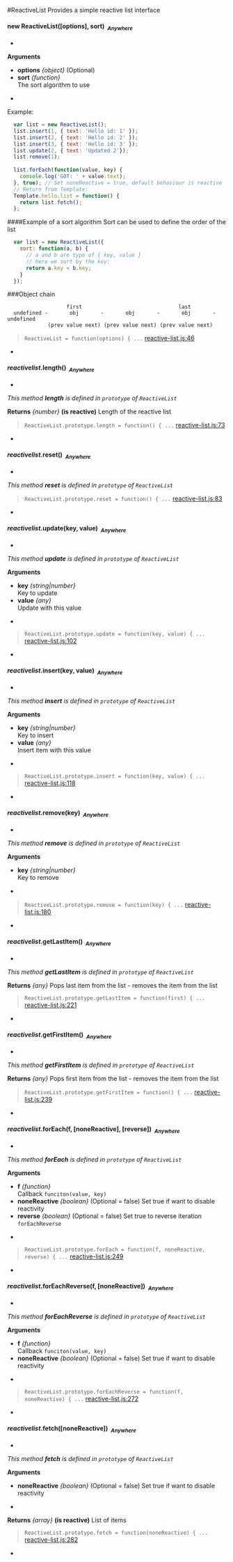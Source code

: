 #ReactiveList
Provides a simple reactive list interface

#### <a name="ReactiveList"></a>new ReactiveList([options], sort)&nbsp;&nbsp;<sub><i>Anywhere</i></sub> ####
-

__Arguments__

* __options__ *{object}*    (Optional)
* __sort__ *{function}*  
The sort algorithm to use

-
Example:
```js
  var list = new ReactiveList();
  list.insert(1, { text: 'Hello id: 1' });
  list.insert(2, { text: 'Hello id: 2' });
  list.insert(3, { text: 'Hello id: 3' });
  list.update(2, { text: 'Updated 2'});
  list.remove(1);
  
  list.forEach(function(value, key) {
    console.log('GOT: ' + value.text);
  }, true); // Set noneReactive = true, default behaviour is reactive
  // Return from Template:
  Template.hello.list = function() {
    return list.fetch();
  };
```
####Example of a sort algorithm
Sort can be used to define the order of the list
```js
  var list = new ReactiveList({
    sort: function(a, b) {
      // a and b are type of { key, value }
      // here we sort by the key:
      return a.key < b.key;
    }
  });
```
###Object chain
```
                   first                               last
  undefined -       obj       -       obj       -       obj       - undefined
             (prev value next) (prev value next) (prev value next)
```

> ```ReactiveList = function(options) { ...``` [reactive-list.js:46](reactive-list.js#L46)

-

#### <a name="ReactiveList.prototype.length"></a>*reactivelist*.length()&nbsp;&nbsp;<sub><i>Anywhere</i></sub> ####
-
*This method __length__ is defined in `prototype` of `ReactiveList`*

__Returns__  *{number}*  __(is reactive)__
Length of the reactive list

> ```ReactiveList.prototype.length = function() { ...``` [reactive-list.js:73](reactive-list.js#L73)

-

#### <a name="ReactiveList.prototype.reset"></a>*reactivelist*.reset()&nbsp;&nbsp;<sub><i>Anywhere</i></sub> ####
-
*This method __reset__ is defined in `prototype` of `ReactiveList`*

> ```ReactiveList.prototype.reset = function() { ...``` [reactive-list.js:83](reactive-list.js#L83)

-

#### <a name="ReactiveList.prototype.update"></a>*reactivelist*.update(key, value)&nbsp;&nbsp;<sub><i>Anywhere</i></sub> ####
-
*This method __update__ is defined in `prototype` of `ReactiveList`*

__Arguments__

* __key__ *{string|number}*  
Key to update
* __value__ *{any}*  
Update with this value

-

> ```ReactiveList.prototype.update = function(key, value) { ...``` [reactive-list.js:102](reactive-list.js#L102)

-

#### <a name="ReactiveList.prototype.insert"></a>*reactivelist*.insert(key, value)&nbsp;&nbsp;<sub><i>Anywhere</i></sub> ####
-
*This method __insert__ is defined in `prototype` of `ReactiveList`*

__Arguments__

* __key__ *{string|number}*  
Key to insert
* __value__ *{any}*  
Insert item with this value

-

> ```ReactiveList.prototype.insert = function(key, value) { ...``` [reactive-list.js:118](reactive-list.js#L118)

-

#### <a name="ReactiveList.prototype.remove"></a>*reactivelist*.remove(key)&nbsp;&nbsp;<sub><i>Anywhere</i></sub> ####
-
*This method __remove__ is defined in `prototype` of `ReactiveList`*

__Arguments__

* __key__ *{string|number}*  
Key to remove

-

> ```ReactiveList.prototype.remove = function(key) { ...``` [reactive-list.js:180](reactive-list.js#L180)

-

#### <a name="ReactiveList.prototype.getLastItem"></a>*reactivelist*.getLastItem()&nbsp;&nbsp;<sub><i>Anywhere</i></sub> ####
-
*This method __getLastItem__ is defined in `prototype` of `ReactiveList`*

__Returns__  *{any}*
Pops last item from the list - removes the item from the list

> ```ReactiveList.prototype.getLastItem = function(first) { ...``` [reactive-list.js:221](reactive-list.js#L221)

-

#### <a name="ReactiveList.prototype.getFirstItem"></a>*reactivelist*.getFirstItem()&nbsp;&nbsp;<sub><i>Anywhere</i></sub> ####
-
*This method __getFirstItem__ is defined in `prototype` of `ReactiveList`*

__Returns__  *{any}*
Pops first item from the list - removes the item from the list

> ```ReactiveList.prototype.getFirstItem = function() { ...``` [reactive-list.js:239](reactive-list.js#L239)

-

#### <a name="ReactiveList.prototype.forEach"></a>*reactivelist*.forEach(f, [noneReactive], [reverse])&nbsp;&nbsp;<sub><i>Anywhere</i></sub> ####
-
*This method __forEach__ is defined in `prototype` of `ReactiveList`*

__Arguments__

* __f__ *{function}*  
Callback `funciton(value, key)`
* __noneReactive__ *{boolean}*    (Optional = false)
Set true if want to disable reactivity
* __reverse__ *{boolean}*    (Optional = false)
Set true to reverse iteration `forEachReverse`

-

> ```ReactiveList.prototype.forEach = function(f, noneReactive, reverse) { ...``` [reactive-list.js:249](reactive-list.js#L249)

-

#### <a name="ReactiveList.prototype.forEachReverse"></a>*reactivelist*.forEachReverse(f, [noneReactive])&nbsp;&nbsp;<sub><i>Anywhere</i></sub> ####
-
*This method __forEachReverse__ is defined in `prototype` of `ReactiveList`*

__Arguments__

* __f__ *{function}*  
Callback `funciton(value, key)`
* __noneReactive__ *{boolean}*    (Optional = false)
Set true if want to disable reactivity

-

> ```ReactiveList.prototype.forEachReverse = function(f, noneReactive) { ...``` [reactive-list.js:272](reactive-list.js#L272)

-

#### <a name="ReactiveList.prototype.fetch"></a>*reactivelist*.fetch([noneReactive])&nbsp;&nbsp;<sub><i>Anywhere</i></sub> ####
-
*This method __fetch__ is defined in `prototype` of `ReactiveList`*

__Arguments__

* __noneReactive__ *{boolean}*    (Optional = false)
Set true if want to disable reactivity

-

__Returns__  *{array}*  __(is reactive)__
List of items

> ```ReactiveList.prototype.fetch = function(noneReactive) { ...``` [reactive-list.js:282](reactive-list.js#L282)

-
